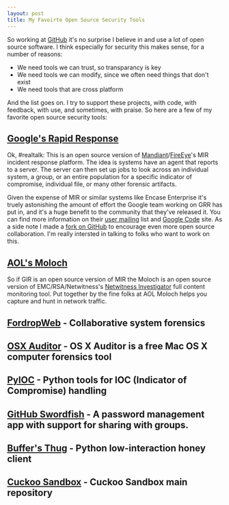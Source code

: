 ```yaml
---
layout: post
title: My Favoirte Open Source Security Tools
---
```

So working at [GitHub](http://github.com) it's no surprise I believe in and use a lot of open source software. I think especially for security this makes sense, for a number of reasons:
* We need tools we can trust, so transparancy is key
* We need tools we can modify, since we often need things that don't exist
* We need tools that are cross platform

And the list goes on. I try to support these projects, with code, with feedback, with use, and sometimes, with praise. So here are a few of my favorite open source security tools:

## [Google's Rapid Response](https://code.google.com/p/grr/)
Ok, #realtalk: This is an open source version of [Mandiant](http://www.mandiant.com)/[FireEye](http://www.fireeye.com)'s MIR incident response platform. The idea is systems have an agent that reports to a server. The server can then set up jobs to look across an individual system, a group, or an entire population for a specific indicator of compromise, individual file, or many other forensic artifacts. 

Given the expense of MIR or similar systems like Encase Enterprise it's truely astonishing the amount of effort the Google team working on GRR has put in, and it's a huge benefit to the community that they've released it. You can find more information on their [user mailing](https://groups.google.com/forum/#!forum/grr-users) list and [Google Code](https://code.google.com/p/grr/) site. As a side note I made a [fork on GitHub](https://github.com/grr-hackers/grr) to encourage even more open source collaboration. I'm really intersted in talking to folks who want to work on this.

## [AOL's Moloch](https://github.com/aol/moloch)
So if GIR is an open source version of MIR the Moloch is an open source version of EMC/RSA/Netwitness's [Netwitness Investigator](http://www.emc.com/security/rsa-netwitness.htm) full content monitoring tool. Put together by the fine folks at AOL Moloch helps you capture and hunt in network traffic.

## [FordropWeb](https://github.com/berggren/fordropweb) - Collaborative system forensics
## [OSX Auditor](https://github.com/jipegit/OSXAuditor) - OS X Auditor is a free Mac OS X computer forensics tool
## [PyIOC](https://github.com/jeffbryner/pyioc) - Python tools for IOC (Indicator of Compromise) handling
## [GitHub Swordfish](https://github.com/github/swordfish) - A password management app with support for sharing with groups. 
## [Buffer's Thug](https://github.com/buffer/thug) - Python low-interaction honey client
## [Cuckoo Sandbox](https://github.com/cuckoobox/cuckoo) - Cuckoo Sandbox main repository
